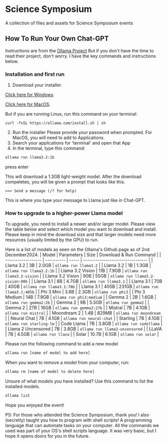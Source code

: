 # Science Symposium
A collection of files and assets for Science Symposium events

## How To Run Your Own Chat-GPT
Instructions are from the [Ollama Project](https://github.com/ollama/ollama)
But if you don't have the time to read their project, don't worry. I have the
key commands and instructions below.

### Installation and first run
1. Download your installer. 

[Click here for Windows](https://ollama.com/download/OllamaSetup.exe).

[Click here for MacOS](https://ollama.com/download/OllamaSetup.exe). 

But if you are running Linux, run this command on your terminal:
```
curl -fsSL https://ollama.com/install.sh | sh
```

2. Run the installer
Please provide your password when prompted. For MacOS, you will need to add to
Applications.
3. Search your applications for 'terminal' and open that App
4. In the terminal, type this command:
```bash
ollama run llama3.2:1b
``` 
press enter

This will download a 1.3GB light-weight model. After the download compeletes,
you will be given a prompt that looks like this.
```
>>> Send a message (/? for help)
``` 

This is where you type your message to Llama just like in Chat-GPT.

### How to upgrade to a higher-power Llama model
To upgrade, you need to install a newer and/or larger model. Please view
the table below and select which model you want to download and install. Please
keep in mind the download size and that larger models need more resources 
(usually limited by the GPU) to run.

Here is a list of models as seen on the Ollama's Github page as of 
2nd December2024.
| Model              | Parameters | Size  | Download & Run Command           |
| ------------------ | ---------- | ----- | -------------------------------- |
| Llama 3.2          | 3B         | 2.0GB | `ollama run llama3.2`            |
| Llama 3.2          | 1B         | 1.3GB | `ollama run llama3.2:1b`         |
| Llama 3.2 Vision   | 11B        | 7.9GB | `ollama run llama3.2-vision`     |
| Llama 3.2 Vision   | 90B        | 55GB  | `ollama run llama3.2-vision:90b` |
| Llama 3.1          | 8B         | 4.7GB | `ollama run llama3.1`            |
| Llama 3.1          | 70B        | 40GB  | `ollama run llama3.1:70b`        |
| Llama 3.1          | 405B       | 231GB | `ollama run llama3.1:405b`       |
| Phi 3 Mini         | 3.8B       | 2.3GB | `ollama run phi3`                |
| Phi 3 Medium       | 14B        | 7.9GB | `ollama run phi3:medium`         |
| Gemma 2            | 2B         | 1.6GB | `ollama run gemma2:2b`           |
| Gemma 2            | 9B         | 5.5GB | `ollama run gemma2`              |
| Gemma 2            | 27B        | 16GB  | `ollama run gemma2:27b`          |
| Mistral            | 7B         | 4.1GB | `ollama run mistral`             |
| Moondream 2        | 1.4B       | 829MB | `ollama run moondream`           |
| Neural Chat        | 7B         | 4.1GB | `ollama run neural-chat`         |
| Starling           | 7B         | 4.1GB | `ollama run starling-lm`         |
| Code Llama         | 7B         | 3.8GB | `ollama run codellama`           |
| Llama 2 Uncensored | 7B         | 3.8GB | `ollama run llama2-uncensored`   |
| LLaVA              | 7B         | 4.5GB | `ollama run llava`               |
| Solar              | 10.7B      | 6.1GB | `ollama run solar`               |

Please run the following command to add a new model
```bash
ollama run [name of model to add here]
``` 
When you want to remove a model from your computer, run:
```bash
ollama rm [name of model to delete here]
``` 
Unsure of what models you have installed? Use this command to list the
installed models.
```bash
ollama list
``` 

Hope you enjoyed the event!

PS: For those who attended the Science Symposium, thank you!
I also (secretly) taught you how to program with shell scripts! A programming 
language that can automate tasks on your computer. All the commands we used
was part of your OS's shell scripts language. It was very basic, but I hope
it opens doors for you in the future.
